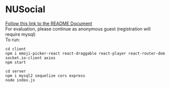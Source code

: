 # NUSocial

[Follow this link to the README Document](https://docs.google.com/document/d/1IJQ_--lYs1CFc_PG3hWkCoFHuZnktSOG3GNSxB0Mi2A/edit?usp=sharing)
<br>
For evaluation, please continue as anonymous guest (registration will require mysql)
<br>
To run: 

```
cd client
npm i emoji-picker-react react-draggable react-player react-router-dom socket.io-client axios
npm start

cd server
npm i mysql2 sequelize cors express
node index.js
```
